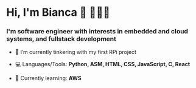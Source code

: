 <h1>Hi, I'm Bianca 👋 👩🏽‍💻</h1>
<h3>I'm software engineer with interests in embedded and cloud systems, and fullstack development</h3>

- 🔭 I’m currently tinkering with my first RPi project

- 💻 Languages/Tools: **Python, ASM, HTML, CSS, JavaScript, C, React**

- 🌱 Currently learning: **AWS**

<!-- ⚡ Currently loving: The Bear and Oathbringer -->


